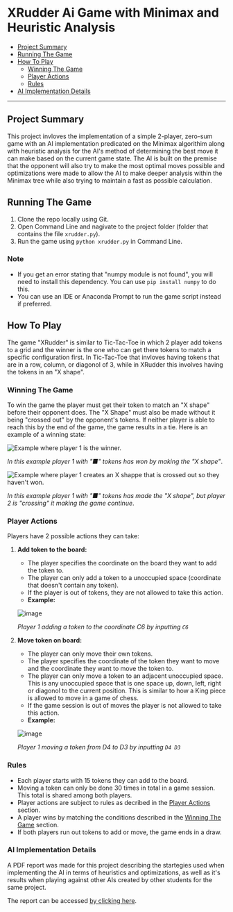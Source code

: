 # XRudder Ai Game with Minimax and Heuristic Analysis

- [Project Summary](#Project-Summary)
- [Running The Game](#Running-The-Game)
- [How To Play](#How-To-Play)
  - [Winning The Game](#Winning-The-Game)
  - [Player Actions](#Player-Actions)
  - [Rules](#Rules)
- [AI Implementation Details](AI-Implementation-Details)

---

## Project Summary

This project invloves the implementation of a simple 2-player, zero-sum game with an AI implementation predicated on the Minimax algorithim along with heuristic analysis for the AI's method of determining the best move it can make based on the current game state. The AI is built on the premise that the opponent will also try to make the most optimal moves possible and optimizations were made to allow the AI to make deeper analysis within the Minimax tree while also trying to maintain a fast as possible calculation.

## Running The Game

1. Clone the repo locally using Git.
2. Open Command Line and nagivate to the project folder (folder that contains the file `xrudder.py`).
3. Run the game using `python xrudder.py` in Command Line.

### Note

- If you get an error stating that "numpy module is not found", you will need to install this dependency. You can use `pip install numpy` to do this.
- You can use an IDE or Anaconda Prompt to run the game script instead if preferred.

## How To Play

The game "XRudder" is similar to Tic-Tac-Toe in which 2 player add tokens to a grid and the winner is the one who can get there tokens to match a specific configuration first. In Tic-Tac-Toe that invloves having tokens that are in a row, column, or diagonol of 3, while in XRudder this involves having the tokens in an "X shape".

### Winning The Game

To win the game the player must get their token to match an "X shape" before their opponent does. The "X Shape" must also be made without it being "crossed out" by the opponent's tokens. If neither player is able to reach this by the end of the game, the game results in a tie. Here is an example of a winning state:

![Example where player 1 is the winner.](https://user-images.githubusercontent.com/31963426/117557842-5fb71c80-b045-11eb-82ae-770542d26002.png)

*In this example player 1 with "■" tokens has won by making the "X shape"*.

![Example where player 1 creates an X shappe that is crossed out so they haven't won.](https://user-images.githubusercontent.com/31963426/117558531-58474180-b04c-11eb-8662-59b50d1d7496.png)

*In this example player 1 with "■" tokens has made the "X shape", but player 2 is "crossing" it making the game continue*.

### Player Actions

Players have 2 possible actions they can take:

1. **Add token to the board:**
   - The player specifies the coordinate on the board they want to add the token to.
   - The player can only add a token to a unoccupied space (coordinate that doesn't contain any token).
   - If the player is out of tokens, they are not allowed to take this action.
   - **Example:**

   ![image](https://user-images.githubusercontent.com/31963426/117557977-c38e1500-b046-11eb-8c41-ff4a78d67877.png)
   
   *Player 1 adding a token to the coordinate C6 by inputting `C6`*

2. **Move token on board:**
   - The player can only move their own tokens.
   - The player specifies the coordinate of the token they want to move and the coordinate they want to move the token to.
   - The player can only move a token to an adjacent unoccupied space. This is any unoccupied space that is one space up, down, left, right or diagonol to the current position. This is similar to how a King piece is allowed to move in a game of chess.
   - If the game session is out of moves the player is not allowed to take this action.
   - **Example:**

   ![image](https://user-images.githubusercontent.com/31963426/117558069-9beb7c80-b047-11eb-95d7-4f0a2bf1d00c.png)
   
   *Player 1 moving a token from D4 to D3 by inputting `D4 D3`*

### Rules

- Each player starts with 15 tokens they can add to the board.
- Moving a token can only be done 30 times in total in a game session. This total is shared among both players.
- Player actions are subject to rules as decribed in the [Player Actions](#Player-Actions) section.
- A player wins by matching the conditions described in the [Winning The Game](#Winning-The-Game) section.
- If both players run out tokens to add or move, the game ends in a draw.

### AI Implementation Details

A PDF report was made for this project describing the startegies used when implementing the AI in terms of heuristics and optimizations, as well as it's results when playing against other AIs created by other students for the same project.

The report can be accessed [by clicking here](https://github.com/refatK/XRudder-AI-Minimax-Project/blob/main/Report%20and%20Analysis.pdf).
